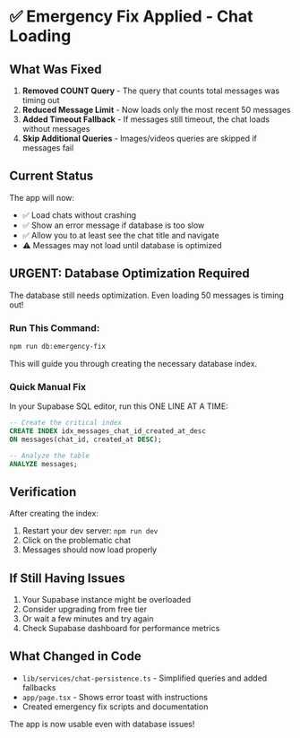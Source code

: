 # ✅ Emergency Fix Applied - Chat Loading

## What Was Fixed

1. **Removed COUNT Query** - The query that counts total messages was timing out
2. **Reduced Message Limit** - Now loads only the most recent 50 messages
3. **Added Timeout Fallback** - If messages still timeout, the chat loads without messages
4. **Skip Additional Queries** - Images/videos queries are skipped if messages fail

## Current Status

The app will now:
- ✅ Load chats without crashing
- ✅ Show an error message if database is too slow
- ✅ Allow you to at least see the chat title and navigate
- ⚠️ Messages may not load until database is optimized

## URGENT: Database Optimization Required

The database still needs optimization. Even loading 50 messages is timing out!

### Run This Command:
```bash
npm run db:emergency-fix
```

This will guide you through creating the necessary database index.

### Quick Manual Fix

In your Supabase SQL editor, run this ONE LINE AT A TIME:

```sql
-- Create the critical index
CREATE INDEX idx_messages_chat_id_created_at_desc 
ON messages(chat_id, created_at DESC);

-- Analyze the table
ANALYZE messages;
```

## Verification

After creating the index:
1. Restart your dev server: `npm run dev`
2. Click on the problematic chat
3. Messages should now load properly

## If Still Having Issues

1. Your Supabase instance might be overloaded
2. Consider upgrading from free tier
3. Or wait a few minutes and try again
4. Check Supabase dashboard for performance metrics

## What Changed in Code

- `lib/services/chat-persistence.ts` - Simplified queries and added fallbacks
- `app/page.tsx` - Shows error toast with instructions
- Created emergency fix scripts and documentation

The app is now usable even with database issues!